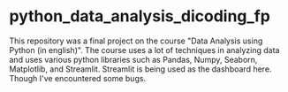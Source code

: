 # python_data_analysis_dicoding_fp
This repository was a final project on the course "Data Analysis using Python (in english)". The course uses a lot of techniques in analyzing data and uses various python libraries such as Pandas, Numpy, Seaborn, Matplotlib, and Streamlit. Streamlit is being used as the dashboard here. Though I've encountered some bugs. 

